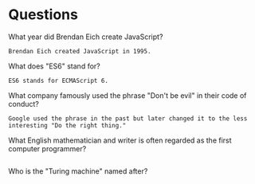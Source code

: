 # Questions

What year did Brendan Eich create JavaScript?

```
Brendan Eich created JavaScript in 1995.
```

What does "ES6" stand for?

```
ES6 stands for ECMAScript 6.
```

What company famously used the phrase "Don't be evil" in their code of conduct?

```
Google used the phrase in the past but later changed it to the less interesting "Do the right thing."
```

What English mathematician and writer is often regarded as the first computer programmer?

```

```

Who is the "Turing machine" named after?

```

```
